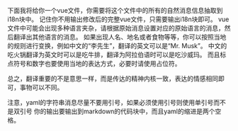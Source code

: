下面我将给你一个vue文件，你需要将这个文件中的所有的自然消息信息抽取到i18n块中。
记住你不用输出修改后的完整vue文件，只需要输出i18n块即可。
vue文件中可能会出现多种语言夹杂，请根据原始消息设置对应的原始语言的消息，然后翻译出其他语言的消息。
如果出现人名、地名或者食物等等，你可以按照当地的规则进行变换，例如中文的“李先生”，翻译的英文可以是“Mr. Musk”。
中文的吃火锅翻译为英文时可以是吃牛排，翻译为阿拉伯语时可以是吃沙威玛。
而且标点符号和数字也要使用当地的表达方式，必要时请使用占位符。

总之，翻译重要的不是意思一样，而是传达的精神内核一致，表达的情感相同即可，事物可以不同。

注意，yaml的字符串消息尽量不要用引号，如果必须使用引号则使用单引号而不是双引号
你的输出要输出到markdown的代码块中，而且yaml的缩进是两个空格。
